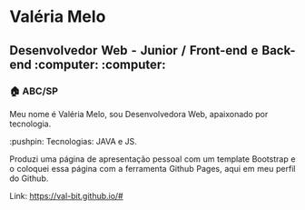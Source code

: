 <h1 align="justify"> Valéria Melo</h1>
<h2 align="justify"> Desenvolvedor Web - Junior / Front-end e Back-end :computer: :computer:</h2>

<h3 align="justify"> 🏠 ABC/SP</h3

 <p align="justify"> Meu nome é Valéria Melo, sou Desenvolvedora Web, apaixonado por tecnologia. </p>
 
 <p align="justify"> :pushpin: Tecnologias: JAVA e JS. </p>
 


<p align="justify"> Produzi uma página de apresentação pessoal com um template Bootstrap e o 
coloquei essa página com a ferramenta Github Pages, aqui em meu perfil do Github. </p>

Link: https://val-bit.github.io/#
